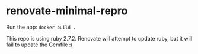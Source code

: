# renovate-minimal-repro

Run the app: `docker build .`

This repo is using ruby 2.7.2. Renovate will attempt to update ruby, but it will fail to update the Gemfile :(
